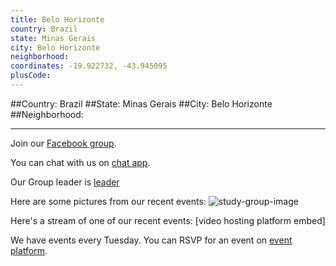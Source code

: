 ```yaml
---
title: Belo Horizonte
country: Brazil
state: Minas Gerais
city: Belo Horizonte
neighborhood: 
coordinates: -19.922732, -43.945095
plusCode:
---
```


##Country: Brazil
##State: Minas Gerais
##City: Belo Horizonte
##Neighborhood: 
*****
Join our [Facebook group](https://www.facebook.com/groups/free.code.camp.belo.horizonte).

You can chat with us on [chat app]().

Our Group leader is [leader]()

Here are some pictures from our recent events:
![study-group-image]()

Here's a stream of one of our recent events:
[video hosting platform embed]

We have events every Tuesday. You can RSVP for an event on [event platform]().
